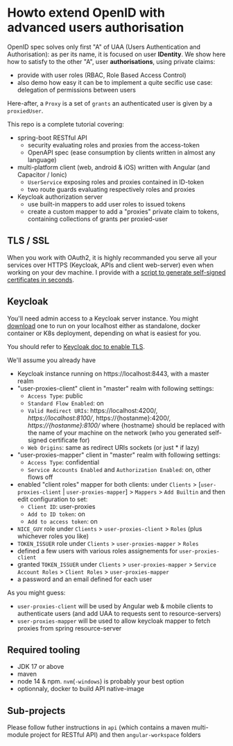 # Howto extend OpenID with advanced users authorisation

OpenID spec solves only first "A" of UAA (Users Authentication and Authorisation): as per its name, it is focused on user __IDentity__.
We show here how to satisfy to the other "A", user __authorisations__, using private claims:
- provide with user roles (RBAC, Role Based Access Control)
- also demo how easy it can be to implement a quite secific use case: delegation of permissions between users

Here-after, a `Proxy` is a set of `grants` an authenticated user is given by a `proxiedUser`.

This repo is a complete tutorial covering:
- spring-boot RESTful API
  * security evaluating roles and proxies from the access-token
  * OpenAPI spec (ease consumption by clients written in almost any language)
- multi-platform client (web, android & iOS) written with Angular (and Capacitor / Ionic)
  * `UserService` exposing roles and proxies contained in ID-token
  * two route guards evaluating respectively roles and proxies
- Keycloak authorization server
  * use built-in mappers to add user roles to issued tokens
  * create a custom mapper to add a "proxies" private claim to tokens, containing collections of grants per proxied-user

## TLS / SSL
When you work with OAuth2, it is highly recommanded you serve all your services over HTTPS (Keycloak, APIs and client web-server) even when working on your dev machine. I provide with a [script to generate self-signed certificates in seconds](https://github.com/ch4mpy/self-signed-certificate-generation).

## Keycloak
You'll need admin access to a Keycloak server instance. You might [download](https://www.keycloak.org/downloads) one to run on your localhost either as standalone, docker container or K8s deployment, depending on what is easiest for you.

You should refer to [Keycloak doc to enable TLS](https://www.keycloak.org/server/enabletls).

We'll assume you already have
- Keycloak instance running on https://localhost:8443, with a master realm
- "user-proxies-client" client in "master" realm with following settings:
  * `Access Type`: public
  * `Standard Flow Enabled`: on
  * `Valid Redirect URIs`: https://localhost:4200/*, https://localhost:8100/*, https://{hostanme}:4200/*, https://{hostanme}:8100/* where {hostname} should be replaced with the name of your machine on the network (who you generated self-signed certificate for)
  * `Web Origins`: same as redirect URIs sockets (or just * if lazy)
- "user-proxies-mapper" client in "master" realm with following settings:
  * `Access Type`: confidential
  * `Service Accounts Enabled` and `Authorization Enabled`: on, other flows off
- enabled "client roles" mapper for both clients: under `Clients` > [`user-proxies-client` | `user-proxies-mapper`] > `Mappers` > `Add Builtin` and then edit configuration to set:
  * `Client ID`: user-proxies
  * `Add to ID token`: on
  * `Add to access token`: on
- `NICE_GUY` role under `Clients` > `user-proxies-client` > `Roles` (plus whichever roles you like)
- `TOKEN_ISSUER` role under `Clients` > `user-proxies-mapper` > `Roles`
- defined a few users with various roles assignements for `user-proxies-client`
- granted `TOKEN_ISSUER` under `Clients` > `user-proxies-mapper` > `Service Account Roles` > `Client Roles` > `user-proxies-mapper`
- a password and an email defined for each user

As you might guess:
- `user-proxies-client` will be used by Angular web & mobile clients to authenticate users (and add UAA to requests sent to resource-servers)
- `user-proxies-mapper` will be used to allow keycloak mapper to fetch proxies from spring resource-server

## Required tooling
- JDK 17 or above
- maven
- node 14 & npm. `nvm`(`-windows`) is probably your best option
- optionnaly, docker to build API native-image

## Sub-projects
Please follow futher instructions in `api` (which contains a maven multi-module project for RESTful API) and then `angular-workspace` folders
